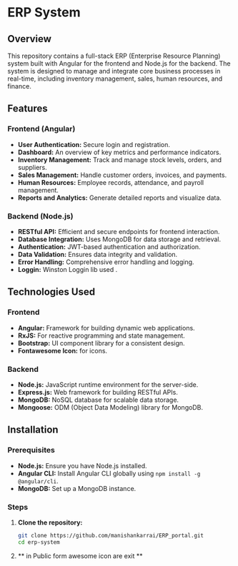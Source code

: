 # ERP System

## Overview

This repository contains a full-stack ERP (Enterprise Resource Planning) system built with Angular for the frontend and Node.js for the backend. The system is designed to manage and integrate core business processes in real-time, including inventory management, sales, human resources, and finance.
## Features

### Frontend (Angular)
- **User Authentication:** Secure login and registration.
- **Dashboard:** An overview of key metrics and performance indicators.
- **Inventory Management:** Track and manage stock levels, orders, and suppliers.
- **Sales Management:** Handle customer orders, invoices, and payments.
- **Human Resources:** Employee records, attendance, and payroll management.
- **Reports and Analytics:** Generate detailed reports and visualize data.

### Backend (Node.js)
- **RESTful API:** Efficient and secure endpoints for frontend interaction.
- **Database Integration:** Uses MongoDB for data storage and retrieval.
- **Authentication:** JWT-based authentication and authorization.
- **Data Validation:** Ensures data integrity and validation.
- **Error Handling:** Comprehensive error handling and logging.
- **Loggin:** Winston Loggin lib used  .

## Technologies Used

### Frontend
- **Angular:** Framework for building dynamic web applications.
- **RxJS:** For reactive programming and state management.
- **Bootstrap:** UI component library for a consistent design.
- **Fontawesome Icon:** for icons.

### Backend
- **Node.js:** JavaScript runtime environment for the server-side.
- **Express.js:** Web framework for building RESTful APIs.
- **MongoDB:** NoSQL database for scalable data storage.
- **Mongoose:** ODM (Object Data Modeling) library for MongoDB.

## Installation

### Prerequisites
- **Node.js:** Ensure you have Node.js installed.
- **Angular CLI:** Install Angular CLI globally using `npm install -g @angular/cli`.
- **MongoDB:** Set up a MongoDB instance.

### Steps
1. **Clone the repository:**
   ```bash
   git clone https://github.com/manishankarrai/ERP_portal.git
   cd erp-system
2. ** in Public form awesome icon are exit **
